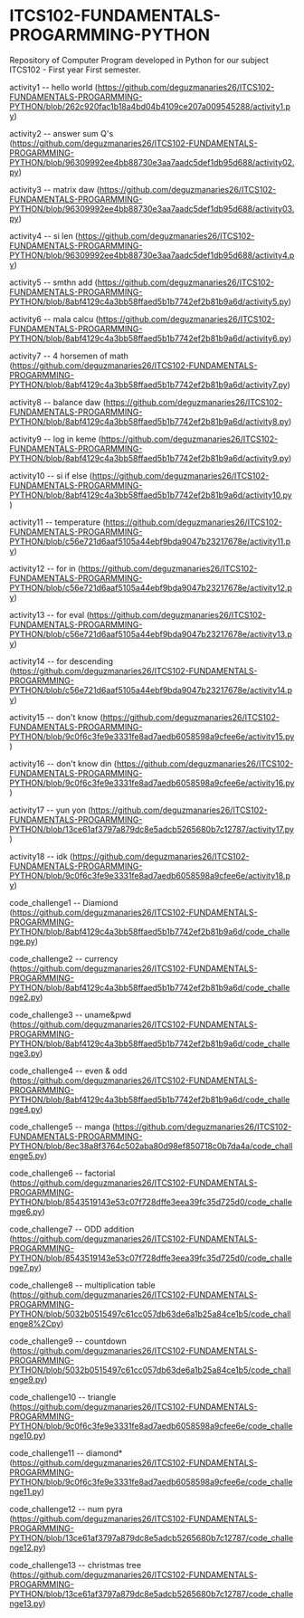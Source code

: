 # ITCS102-FUNDAMENTALS-PROGARMMING-PYTHON
Repository of Computer Program developed in Python for our subject ITCS102 - First year First semester.

activity1 -- hello world (https://github.com/deguzmanaries26/ITCS102-FUNDAMENTALS-PROGARMMING-PYTHON/blob/262c920fac1b18a4bd04b4109ce207a009545288/activity1.py)

activity2 -- answer sum Q's (https://github.com/deguzmanaries26/ITCS102-FUNDAMENTALS-PROGARMMING-PYTHON/blob/96309992ee4bb88730e3aa7aadc5def1db95d688/activity02.py)

activity3 -- matrix daw (https://github.com/deguzmanaries26/ITCS102-FUNDAMENTALS-PROGARMMING-PYTHON/blob/96309992ee4bb88730e3aa7aadc5def1db95d688/activity03.py)

activity4 -- si len (https://github.com/deguzmanaries26/ITCS102-FUNDAMENTALS-PROGARMMING-PYTHON/blob/96309992ee4bb88730e3aa7aadc5def1db95d688/activity4.py)

activity5 -- smthn add (https://github.com/deguzmanaries26/ITCS102-FUNDAMENTALS-PROGARMMING-PYTHON/blob/8abf4129c4a3bb58ffaed5b1b7742ef2b81b9a6d/activity5.py)

activity6 -- mala calcu (https://github.com/deguzmanaries26/ITCS102-FUNDAMENTALS-PROGARMMING-PYTHON/blob/8abf4129c4a3bb58ffaed5b1b7742ef2b81b9a6d/activity6.py)

activity7 -- 4 horsemen of math (https://github.com/deguzmanaries26/ITCS102-FUNDAMENTALS-PROGARMMING-PYTHON/blob/8abf4129c4a3bb58ffaed5b1b7742ef2b81b9a6d/activity7.py)

activity8 -- balance daw (https://github.com/deguzmanaries26/ITCS102-FUNDAMENTALS-PROGARMMING-PYTHON/blob/8abf4129c4a3bb58ffaed5b1b7742ef2b81b9a6d/activity8.py)

activity9 -- log in keme (https://github.com/deguzmanaries26/ITCS102-FUNDAMENTALS-PROGARMMING-PYTHON/blob/8abf4129c4a3bb58ffaed5b1b7742ef2b81b9a6d/activity9.py)

activity10 -- si if else (https://github.com/deguzmanaries26/ITCS102-FUNDAMENTALS-PROGARMMING-PYTHON/blob/8abf4129c4a3bb58ffaed5b1b7742ef2b81b9a6d/activity10.py)

activity11 -- temperature (https://github.com/deguzmanaries26/ITCS102-FUNDAMENTALS-PROGARMMING-PYTHON/blob/c56e721d6aaf5105a44ebf9bda9047b23217678e/activity11.py)

activity12 -- for in (https://github.com/deguzmanaries26/ITCS102-FUNDAMENTALS-PROGARMMING-PYTHON/blob/c56e721d6aaf5105a44ebf9bda9047b23217678e/activity12.py)

activity13 -- for eval (https://github.com/deguzmanaries26/ITCS102-FUNDAMENTALS-PROGARMMING-PYTHON/blob/c56e721d6aaf5105a44ebf9bda9047b23217678e/activity13.py)

activity14 -- for descending (https://github.com/deguzmanaries26/ITCS102-FUNDAMENTALS-PROGARMMING-PYTHON/blob/c56e721d6aaf5105a44ebf9bda9047b23217678e/activity14.py)

activity15 -- don't know (https://github.com/deguzmanaries26/ITCS102-FUNDAMENTALS-PROGARMMING-PYTHON/blob/9c0f6c3fe9e3331fe8ad7aedb6058598a9cfee6e/activity15.py)

activity16 -- don't know din (https://github.com/deguzmanaries26/ITCS102-FUNDAMENTALS-PROGARMMING-PYTHON/blob/9c0f6c3fe9e3331fe8ad7aedb6058598a9cfee6e/activity16.py)

activity17 -- yun yon (https://github.com/deguzmanaries26/ITCS102-FUNDAMENTALS-PROGARMMING-PYTHON/blob/13ce61af3797a879dc8e5adcb5265680b7c12787/activity17.py)

activity18 -- idk (https://github.com/deguzmanaries26/ITCS102-FUNDAMENTALS-PROGARMMING-PYTHON/blob/9c0f6c3fe9e3331fe8ad7aedb6058598a9cfee6e/activity18.py)

code_challenge1 -- Diamiond (https://github.com/deguzmanaries26/ITCS102-FUNDAMENTALS-PROGARMMING-PYTHON/blob/8abf4129c4a3bb58ffaed5b1b7742ef2b81b9a6d/code_challenge.py)

code_challenge2 -- currency (https://github.com/deguzmanaries26/ITCS102-FUNDAMENTALS-PROGARMMING-PYTHON/blob/8abf4129c4a3bb58ffaed5b1b7742ef2b81b9a6d/code_challenge2.py)

code_challenge3 -- uname&pwd (https://github.com/deguzmanaries26/ITCS102-FUNDAMENTALS-PROGARMMING-PYTHON/blob/8abf4129c4a3bb58ffaed5b1b7742ef2b81b9a6d/code_challenge3.py)

code_challenge4 -- even & odd (https://github.com/deguzmanaries26/ITCS102-FUNDAMENTALS-PROGARMMING-PYTHON/blob/8abf4129c4a3bb58ffaed5b1b7742ef2b81b9a6d/code_challenge4.py)

code_challenge5 -- manga (https://github.com/deguzmanaries26/ITCS102-FUNDAMENTALS-PROGARMMING-PYTHON/blob/8ec38a8f3764c502aba80d98ef850718c0b7da4a/code_challenge5.py)

code_challenge6 -- factorial (https://github.com/deguzmanaries26/ITCS102-FUNDAMENTALS-PROGARMMING-PYTHON/blob/8543519143e53c07f728dffe3eea39fc35d725d0/code_challemge6.py)

code_challenge7 -- ODD addition (https://github.com/deguzmanaries26/ITCS102-FUNDAMENTALS-PROGARMMING-PYTHON/blob/8543519143e53c07f728dffe3eea39fc35d725d0/code_challenge7.py)

code_challenge8 -- multiplication table (https://github.com/deguzmanaries26/ITCS102-FUNDAMENTALS-PROGARMMING-PYTHON/blob/5032b0515497c61cc057db63de6a1b25a84ce1b5/code_challenge8%2Cpy)

code_challenge9 -- countdown (https://github.com/deguzmanaries26/ITCS102-FUNDAMENTALS-PROGARMMING-PYTHON/blob/5032b0515497c61cc057db63de6a1b25a84ce1b5/code_challenge9.py)

code_challenge10 -- triangle (https://github.com/deguzmanaries26/ITCS102-FUNDAMENTALS-PROGARMMING-PYTHON/blob/9c0f6c3fe9e3331fe8ad7aedb6058598a9cfee6e/code_challenge10.py)

code_challenge11 -- diamond* (https://github.com/deguzmanaries26/ITCS102-FUNDAMENTALS-PROGARMMING-PYTHON/blob/9c0f6c3fe9e3331fe8ad7aedb6058598a9cfee6e/code_challenge11.py)

code_challenge12 -- num pyra (https://github.com/deguzmanaries26/ITCS102-FUNDAMENTALS-PROGARMMING-PYTHON/blob/13ce61af3797a879dc8e5adcb5265680b7c12787/code_challenge12.py)

code_challenge13 -- christmas tree (https://github.com/deguzmanaries26/ITCS102-FUNDAMENTALS-PROGARMMING-PYTHON/blob/13ce61af3797a879dc8e5adcb5265680b7c12787/code_challenge13.py)
